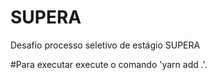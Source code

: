 # SUPERA
Desafio processo seletivo de estágio SUPERA

#Para executar execute o comando 'yarn add .'.
